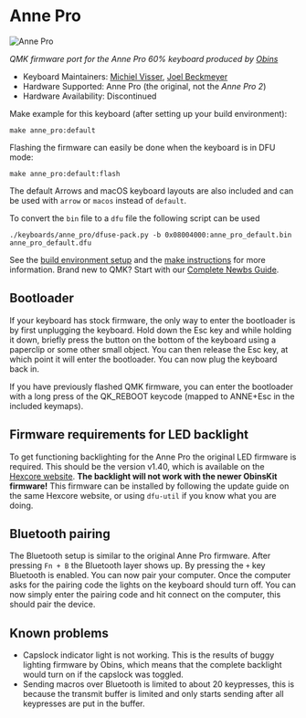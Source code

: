 # Anne Pro

![Anne Pro](https://i.imgur.com/wF7mz7u.jpg)

*QMK firmware port for the Anne Pro 60% keyboard produced by [Obins](http://en.obins.net)*

* Keyboard Maintainers: [Michiel Visser](https://github.com/msvisser), [Joel Beckmeyer](https://github.com/TinfoilSubmarine/)
* Hardware Supported: Anne Pro (the original, not the _Anne Pro 2_)  
* Hardware Availability: Discontinued

Make example for this keyboard (after setting up your build environment):

    make anne_pro:default

Flashing the firmware can easily be done when the keyboard is in DFU mode:

    make anne_pro:default:flash

The default Arrows and macOS keyboard layouts are also included and can be used with `arrow` or `macos` instead of `default`.

To convert the `bin` file to a `dfu` file the following script can be used

    ./keyboards/anne_pro/dfuse-pack.py -b 0x08004000:anne_pro_default.bin anne_pro_default.dfu

See the [build environment setup](https://docs.qmk.fm/#/getting_started_build_tools) and the [make instructions](https://docs.qmk.fm/#/getting_started_make_guide) for more information. Brand new to QMK? Start with our [Complete Newbs Guide](https://docs.qmk.fm/#/newbs).

## Bootloader
If your keyboard has stock firmware, the only way to enter the bootloader is by first unplugging the keyboard. Hold down the Esc key and while holding it down, briefly press the button on the bottom of the keyboard using a paperclip or some other small object. You can then release the Esc key, at which point it will enter the bootloader. You can now plug the keyboard back in.

If you have previously flashed QMK firmware, you can enter the bootloader with a long press of the QK_REBOOT keycode (mapped to ANNE+Esc in the included keymaps).

## Firmware requirements for LED backlight
To get functioning backlighting for the Anne Pro the original LED firmware is required. This should be the version v1.40, which is available on the [Hexcore website](https://service.hexcore.xyz/manual/annepro/#42-anne-pro-firmware). __The backlight will not work with the newer ObinsKit firmware!__ This firmware can be installed by following the update guide on the same Hexcore website, or using `dfu-util` if you know what you are doing.

## Bluetooth pairing
The Bluetooth setup is similar to the original Anne Pro firmware. After pressing `Fn + B` the Bluetooth layer shows up. By pressing the `+` key Bluetooth is enabled. You can now pair your computer. Once the computer asks for the pairing code the lights on the keyboard should turn off. You can now simply enter the pairing code and hit connect on the computer, this should pair the device.

## Known problems
- Capslock indicator light is not working. This is the results of buggy lighting firmware by Obins, which means that the complete backlight would turn on if the capslock was toggled.
- Sending macros over Bluetooth is limited to about 20 keypresses, this is because the transmit buffer is limited and only starts sending after all keypresses are put in the buffer.
